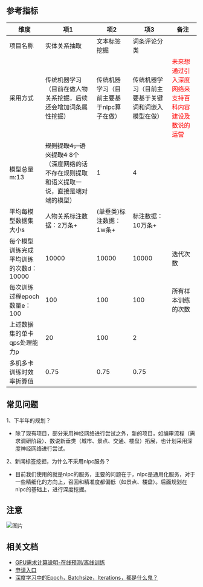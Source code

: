 ## 参考指标

|维度 | 项1 | 项2 | 项3 | 备注 | 
|---|---|---|---|---|
|项目名称 | 实体关系抽取 | 文本标签挖掘 | 词条评论分类 |  | 
|采用方式 | 传统机器学习（目前在做人物关系挖掘，后续还会增加词条属性挖掘） | 传统机器学习（目前主要基于nlpc算子在做） | 传统机器学习（目前主要基于关键词和词嵌入模型在做） | <font color=red>未来想通过引入深度网络来支持百科内容建设及数说的运营 </font>| 
|模型总量m:13 |~~规则提取4，语义提取4~~ 8个（深度网络的话不存在规则提取和语义提取一说，直接是端对端的模型）  |1  |4  |  | 
|平均每模型数据集大小s |人物关系标注数据：2万条+ |(单垂类)标注数据：1w条+  |标注数据：10万条+  |  | 
|每个模型训练完成平均训练的次数d：10000 |10000	|10000  |10000  | 迭代次数 |
|每次训练过程epoch数量e： 100|100|100 |100 |所有样本训练的次数  |
|上述数据集的单卡qps处理能力p|20| 100| 2|  |
|多机多卡训练时效率折算值|0.75| 0.75| 0.75|  |
	
## 常见问题

1、下半年的规划？
* 除了现有项目，部分采用神经网络进行尝试之外，新的项目，如编审流程（需求调研阶段）、数说新垂类（城市、景点、交通、楼盘）拓展，也计划采用深度神经网络进行尝试。

2、新闻标签挖掘，为什么不采用nlpc服务？
* 目前我们使用的就是nlpc的服务，主要的问题在于，nlpc是通用化服务，对于一些精细化的方向上，召回和精准度都偏低（如景点、楼盘）。后面规划在nlpc的基础上，进行深度挖掘。

## 注意
![图片](http://agroup-bos.su.bcebos.com/dfd02039154f4c666906d2f3c4af9884ed152a2b)


## 相关文档

- [GPU需求计算说明-在线预测/离线训练](http://wiki.baidu.com/pages/viewpage.action?pageId=504613530)
- [申请入口](http://rms.baidu.com/?r=indexNew/index#355)
- [深度学习中的Epoch，Batchsize，Iterations，都是什么鬼？](https://www.jianshu.com/p/e5076a56946c)
